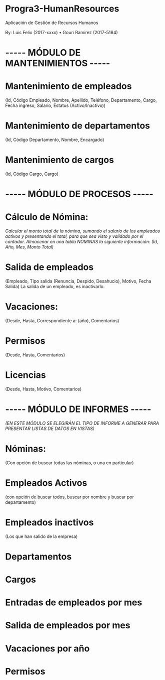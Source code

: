 # Progra3-HumanResources
Aplicación de Gestión de Recursos Humanos

By: Luis Felix (2017-xxxx) • Gouri Ramirez (2017-5184)

# ----- MÓDULO DE MANTENIMIENTOS -----
# Mantenimiento de empleados
(Id, Código Empleado, Nombre, Apellido, Teléfono, Departamento, Cargo, Fecha ingreso, Salario, Estatus (Activo/Inactivo))


# Mantenimiento de departamentos
(Id, Código Departamento, Nombre, Encargado)


# Mantenimiento de cargos
(Id, Código Cargo, Cargo)


# ----- MÓDULO DE PROCESOS -----
# Cálculo de Nómina:
*Calcular el monto total de la nómina, sumando el salario de los empleados activos y presentando el total, para que sea visto y validado por el contador. Almacenar en una tabla NOMINAS la siguiente información:
(Id, Año, Mes, Monto Total)*


# Salida de empleados
(Empleado, Tipo salida (Renuncia, Despido, Desahucio), Motivo, Fecha Salida) La salida de un empleado, es inactivarlo.


# Vacaciones:
(Desde, Hasta, Correspondiente a: (año), Comentarios)


# Permisos
(Desde, Hasta, Comentarios)


# Licencias
(Desde, Hasta, Motivo, Comentarios)


# ----- MÓDULO DE INFORMES -----
*(EN ESTE MÓDULO SE ELEGIRÁN EL TIPO DE INFORME A GENERAR PARA PRESENTAR LISTAS DE DATOS EN VISTAS)*


# Nóminas:
 (Con opción de buscar todas las nóminas, o una en particular)


# Empleados Activos
 (con opción de buscar todos, buscar por nombre y buscar por departamento)
 
# Empleados inactivos
 (Los que han salido de la empresa)

# Departamentos
# Cargos
# Entradas de empleados por mes
# Salida de empleados por mes
# Vacaciones por año
# Permisos

